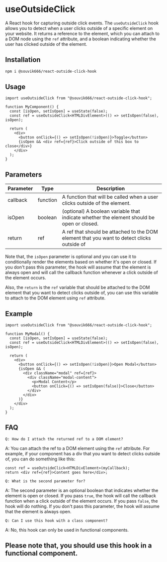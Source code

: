 # useOutsideClick

A React hook for capturing outside click events. The `useOutsideClick` hook allows you to detect when a user clicks outside of a specific element on your website. It returns a reference to the element, which you can attach to a DOM node using the `ref` attribute, and a boolean indicating whether the user has clicked outside of the element.

## Installation

```bash
npm i @souvik666/react-outside-click-hook

```

## Usage

```tsx
import useOutsideClick from "@souvik666/react-outside-click-hook";

function MyComponent() {
  const [isOpen, setIsOpen] = useState(false);
  const ref = useOutsideClick<HTMLDivElement>(() => setIsOpen(false), isOpen);

  return (
    <div>
      <button onClick={() => setIsOpen(!isOpen)}>Toggle</button>
      {isOpen && <div ref={ref}>Click outside of this box to close</div>}
    </div>
  );
}
```

## Parameters

| Parameter | Type     | Description                                                                                |
| --------- | -------- | ------------------------------------------------------------------------------------------ |
| callback  | function | A function that will be called when a user clicks outside of the element.                  |
| isOpen    | boolean  | (optional) A boolean variable that indicate whether the element should be open or closed.  |
| return    | ref      | A ref that should be attached to the DOM element that you want to detect clicks outside of |

Note that, the `isOpen` parameter is optional and you can use it to conditionally render the elements based on whether it's open or closed. If you don't pass this parameter, the hook will assume that the element is always open and will call the callback function whenever a click outside of the element occurs.

Also, the `return` is the `ref` variable that should be attached to the DOM element that you want to detect clicks outside of, you can use this variable to attach to the DOM element using `ref` attribute.

## Example

```tsx
import useOutsideClick from "@souvik666/react-outside-click-hook";

function MyModal() {
  const [isOpen, setIsOpen] = useState(false);
  const ref = useOutsideClick<HTMLDivElement>(() => setIsOpen(false), isOpen);

  return (
    <div>
      <button onClick={() => setIsOpen(!isOpen)}>Open Modal</button>
      {isOpen && (
        <div className="modal" ref={ref}>
          <div className="modal-content">
            <p>Modal Content</p>
            <button onClick={() => setIsOpen(false)}>Close</button>
          </div>
        </div>
      )}
    </div>
  );
}
```

## FAQ

`Q: How do I attach the returned ref to a DOM element?`

A: You can attach the ref to a DOM element using the `ref` attribute. For example, if your component has a div that you want to detect clicks outside of, you can do something like this:

```tsx
const ref = useOutsideClick<HTMLDivElement>(myCallback);
return <div ref={ref}>Content goes here</div>;
```

`Q: What is the second parameter for?`

A: The second parameter is an optional boolean that indicates whether the element is open or closed. If you pass `true`, the hook will call the callback function when a click outside of the element occurs. If you pass `false`, the hook will do nothing. If you don't pass this parameter, the hook will assume that the element is always open.

`Q: Can I use this hook with a class component? `

A: No, this hook can only be used in functional components.

## Please note that, you should use this hook in a functional component.
